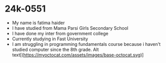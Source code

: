 # 24k-0551

* My name is fatima haider
*  I have studied from Mama Parsi Girls Secondary School
* I have done my inter from government college
* Currently studying in Fast University
* I am struggling in programming fundamentals course because i haven't studied computer since  the 8th grade.
Alt text[(https://myoctocat.com/assets/images/base-octocat.svg)]
